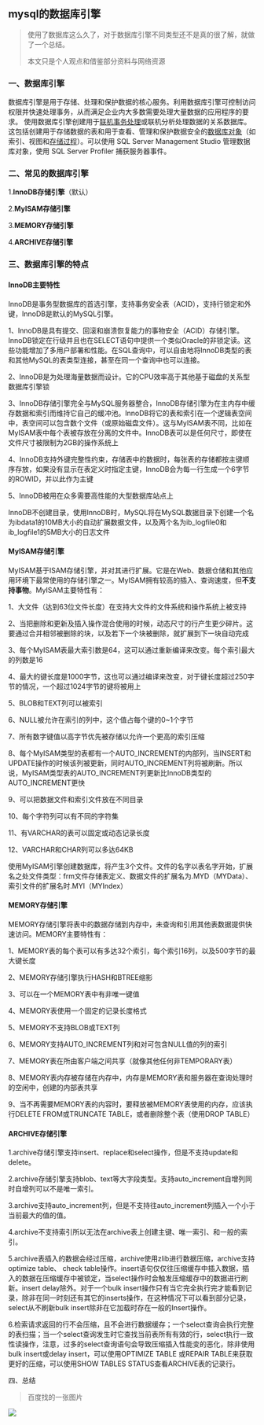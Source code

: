 ## mysql的数据库引擎



> 使用了数据库这么久了，对于数据库引擎不同类型还不是真的很了解，就做了一个总结。
>
> 本文只是个人观点和借鉴部分资料与网络资源

### 一、数据库引擎

数据库引擎是用于存储、处理和保护数据的核心服务。利用数据库引擎可控制访问权限并快速处理事务，从而满足企业内大多数需要处理大量数据的应用程序的要求。 使用数据库引擎创建用于[联机事务处理](https://baike.baidu.com/item/联机事务处理/218843)或联机分析处理数据的关系数据库。这包括创建用于存储数据的表和用于查看、管理和保护数据安全的[数据库对象](https://baike.baidu.com/item/数据库对象/927632)（如索引、视图和[存储过程](https://baike.baidu.com/item/存储过程/1240317)）。可以使用 SQL Server Management Studio 管理数据库对象，使用 SQL Server Profiler 捕获服务器事件。



### 二、常见的数据库引擎

1.**InnoDB存储引擎**（默认）

2.**MyISAM存储引擎**

3.**MEMORY存储引擎**

4.**ARCHIVE存储引擎**



### 三、数据库引擎的特点

#### InnoDB主要特性

InnoDB是事务型数据库的首选引擎，支持事务安全表（ACID），支持行锁定和外键，InnoDB是默认的MySQL引擎。

1、InnoDB是具有提交、回滚和崩溃恢复能力的事物安全（ACID）存储引擎。InnoDB锁定在行级并且也在SELECT语句中提供一个类似Oracle的非锁定读。这些功能增加了多用户部署和性能。在SQL查询中，可以自由地将InnoDB类型的表和其他MySQL的表类型连接，甚至在同一个查询中也可以连接。

2、InnoDB是为处理海量数据而设计。它的CPU效率高于其他基于磁盘的关系型数据库引擎锁

3、InnoDB存储引擎完全与MySQL服务器整合，InnoDB存储引擎为在主内存中缓存数据和索引而维持它自己的缓冲池。InnoDB将它的表和索引在一个逻辑表空间中，表空间可以包含数个文件（或原始磁盘文件）。这与MyISAM表不同，比如在MyISAM表中每个表被存放在分离的文件中。InnoDB表可以是任何尺寸，即使在文件尺寸被限制为2GB的操作系统上

4、InnoDB支持外键完整性约束，存储表中的数据时，每张表的存储都按主键顺序存放，如果没有显示在表定义时指定主键，InnoDB会为每一行生成一个6字节的ROWID，并以此作为主键

5、InnoDB被用在众多需要高性能的大型数据库站点上

InnoDB不创建目录，使用InnoDB时，MySQL将在MySQL数据目录下创建一个名为ibdata1的10MB大小的自动扩展数据文件，以及两个名为ib_logfile0和ib_logfile1的5MB大小的日志文件

#### **MyISAM存储引擎**

MyISAM基于ISAM存储引擎，并对其进行扩展。它是在Web、数据仓储和其他应用环境下最常使用的存储引擎之一。MyISAM拥有较高的插入、查询速度，但**不支持事物**。MyISAM主要特性有：

1、大文件（达到63位文件长度）在支持大文件的文件系统和操作系统上被支持

2、当把删除和更新及插入操作混合使用的时候，动态尺寸的行产生更少碎片。这要通过合并相邻被删除的块，以及若下一个块被删除，就扩展到下一块自动完成

3、每个MyISAM表最大索引数是64，这可以通过重新编译来改变。每个索引最大的列数是16

4、最大的键长度是1000字节，这也可以通过编译来改变，对于键长度超过250字节的情况，一个超过1024字节的键将被用上

5、BLOB和TEXT列可以被索引

6、NULL被允许在索引的列中，这个值占每个键的0~1个字节

7、所有数字键值以高字节优先被存储以允许一个更高的索引压缩

8、每个MyISAM类型的表都有一个AUTO_INCREMENT的内部列，当INSERT和UPDATE操作的时候该列被更新，同时AUTO_INCREMENT列将被刷新。所以说，MyISAM类型表的AUTO_INCREMENT列更新比InnoDB类型的AUTO_INCREMENT更快

9、可以把数据文件和索引文件放在不同目录

10、每个字符列可以有不同的字符集

11、有VARCHAR的表可以固定或动态记录长度

12、VARCHAR和CHAR列可以多达64KB

使用MyISAM引擎创建数据库，将产生3个文件。文件的名字以表名字开始，扩展名之处文件类型：frm文件存储表定义、数据文件的扩展名为.MYD（MYData）、索引文件的扩展名时.MYI（MYIndex）

#### **MEMORY存储引擎**

MEMORY存储引擎将表中的数据存储到内存中，未查询和引用其他表数据提供快速访问。MEMORY主要特性有：

1、MEMORY表的每个表可以有多达32个索引，每个索引16列，以及500字节的最大键长度

2、MEMORY存储引擎执行HASH和BTREE缩影

3、可以在一个MEMORY表中有非唯一键值

4、MEMORY表使用一个固定的记录长度格式

5、MEMORY不支持BLOB或TEXT列

6、MEMORY支持AUTO_INCREMENT列和对可包含NULL值的列的索引

7、MEMORY表在所由客户端之间共享（就像其他任何非TEMPORARY表）

8、MEMORY表内存被存储在内存中，内存是MEMORY表和服务器在查询处理时的空闲中，创建的内部表共享

9、当不再需要MEMORY表的内容时，要释放被MEMORY表使用的内存，应该执行DELETE FROM或TRUNCATE TABLE，或者删除整个表（使用DROP TABLE）



#### ARCHIVE存储引擎

1.archive存储引擎支持insert、replace和select操作，但是不支持update和delete。

2.archive存储引擎支持blob、text等大字段类型。支持auto_increment自增列同时自增列可以不是唯一索引。

3.archive支持auto_increment列，但是不支持往auto_increment列插入一个小于当前最大的值的值。

4.archive不支持索引所以无法在archive表上创建主键、唯一索引、和一般的索引。

5.archive表插入的数据会经过压缩，archive使用zlib进行数据压缩，archive支持optimize table、 check table操作。insert语句仅仅往压缩缓存中插入数据，插入的数据在压缩缓存中被锁定，当select操作时会触发压缩缓存中的数据进行刷新。insert delay除外。对于一个bulk insert操作只有当它完全执行完才能看到记录，除非在同一时刻还有其它的inserts操作，在这种情况下可以看到部分记录，select从不刷新bulk insert除非在它加载时存在一般的Insert操作。

6.检索请求返回的行不会压缩，且不会进行数据缓存；一个select查询会执行完整的表扫描；当一个select查询发生时它查找当前表所有有效的行，select执行一致性读操作，注意，过多的select查询语句会导致压缩插入性能变的恶化，除非使用bulk insert或delay insert，可以使用OPTIMIZE TABLE 或REPAIR TABLE来获取更好的压缩，可以使用SHOW TABLES STATUS查看ARCHIVE表的记录行。



四、总结

> 百度找的一张图片

![](https://upload-images.jianshu.io/upload_images/11464886-82267cb5926d26fb.png?imageMogr2/auto-orient/strip%7CimageView2/2/w/1000/format/webp)